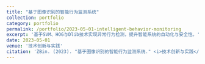 ```yaml
---
title: "基于图像识别的智能行为监测系统"
collection: portfolio
category: portfolio
permalink: /portfolio/2023-05-01-intelligent-behavior-monitoring
excerpt: '基于SVM、HOG与Dlib技术实现异常行为检测，提升智能系统的自动化与安全性。'
date: 2023-05-01
venue: '技术创新与实践'
citation: 'ZBin. (2023). "基于图像识别的智能行为监测系统." <i>技术创新与实践</i>. Xinjiang University.'
---
```

